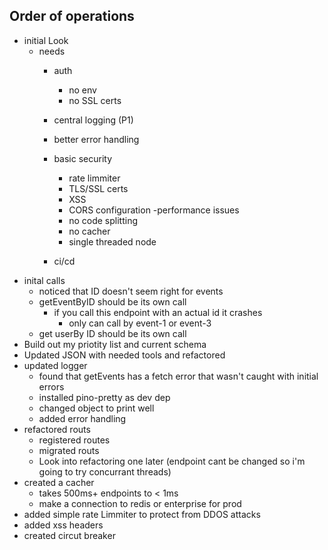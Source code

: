 ## Order of operations
- initial Look
    - needs
        - auth
            - no env
            - no SSL certs
        - central logging (P1)
        - better error handling
        - basic security
            - rate limmiter
            - TLS/SSL certs
            - XSS
            - CORS configuration
        -performance issues
            - no code splitting
            - no cacher
            - single threaded node

        - ci/cd
- inital calls
    - noticed that ID doesn't seem right for events
    - getEventByID should be its own call
        - if you call this endpoint with an actual id it crashes
            - only can call by event-1 or event-3
    - get userBy ID should be its own call
- Build out my priotity list and current schema
- Updated JSON with needed tools and refactored
- updated logger
    - found that getEvents has a fetch error that wasn't caught with initial errors
    - installed pino-pretty as dev dep
    - changed object to print well
    - added error handling
- refactored routs
    - registered routes
    - migrated routs
    - Look into refactoring one later (endpoint cant be changed so i'm going to try concurrant threads)
- created a cacher
    - takes 500ms+ endpoints to < 1ms 
    - make a connection to redis or enterprise for prod
- added simple rate Limmiter to protect from DDOS attacks
- added xss headers
- created circut breaker